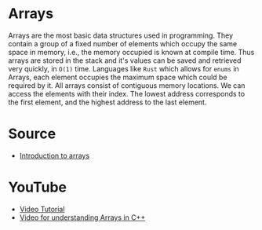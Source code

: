 # Arrays

Arrays are the most basic data structures used in programming. They contain a group of a fixed number of elements which occupy the same space in memory, i.e., the memory occupied is known at compile time. Thus arrays are stored in the stack and it's values can be saved and retrieved very quickly, in `O(1)` time. Languages like `Rust` which allows for `enums` in Arrays, each element occupies the maximum space which could be required by it.
All arrays consist of contiguous memory locations. We can access the elements with their index. The lowest address corresponds to the first element, and the highest address to the last element.

# Source

- [Introduction to arrays](https://www.geeksforgeeks.org/introduction-to-arrays/)

# YouTube

- [Video Tutorial](https://youtu.be/NptnmWvkbTw)
- [Video for understanding Arrays in C++](https://youtu.be/ibeGtDEQGz0)
